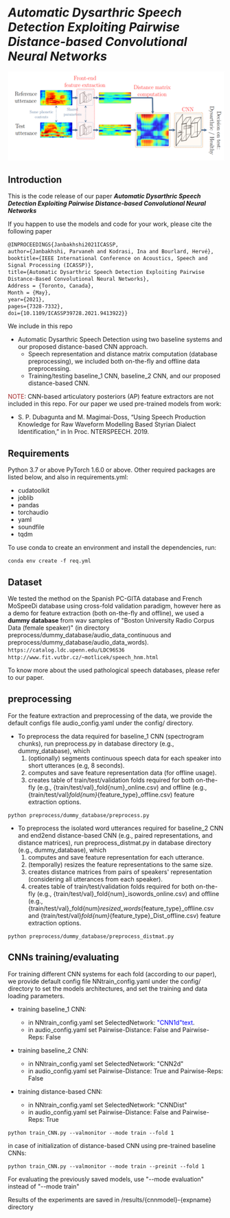 # ***Automatic Dysarthric Speech Detection Exploiting Pairwise Distance-based Convolutional Neural Networks***


![alt text](imgs/Distance-based_CNN2.png)


## **Introduction**

This is the code release of our paper ***Automatic Dysarthric Speech Detection Exploiting Pairwise Distance-based Convolutional Neural Networks***


If you happen to use the models and code for your work, please cite the following paper

```
@INPROCEEDINGS{Janbakhshi2021ICASSP,
author={Janbakhshi, Parvaneh and Kodrasi, Ina and Bourlard, Hervé},
booktitle={IEEE International Conference on Acoustics, Speech and Signal Processing (ICASSP)},
title={Automatic Dysarthric Speech Detection Exploiting Pairwise Distance-Based Convolutional Neural Networks},
Address = {Toronto, Canada},
Month = {May},
year={2021},
pages={7328-7332},
doi={10.1109/ICASSP39728.2021.9413922}}
```

We include in this repo

* Automatic Dysarthric Speech Detection using two baseline systems and our proposed distance-based CNN approach.
    * Speech representation and distance matrix computation (database preprocessing), we included both on-the-fly and offline data preprocessing. 
    * Training/testing baseline_1 CNN, baseline_2 CNN, and our proposed distance-based CNN.

<span style="color:brown">NOTE</span>: CNN-based articulatory posteriors (AP) feature extractors are not included in this repo. For our paper we used pre-trained models from work:
* S. P. Dubagunta and M. Magimai-Doss, “Using Speech Production Knowledge for Raw Waveform Modelling Based Styrian Dialect Identification,” in In Proc. NTERSPEECH. 2019.



## **Requirements**

Python 3.7 or above
PyTorch 1.6.0 or above.
Other required packages are listed below, and also in requirements.yml:
- cudatoolkit
- joblib
- pandas
- torchaudio
- yaml
- soundfile
- tqdm

To use conda to create an environment and install the dependencies, run:
```
conda env create -f req.yml
```

## Dataset
We tested the method on the Spanish PC-GITA database and French MoSpeeDi database using cross-fold validation paradigm, however here as a demo for feature extraction (both on-the-fly and offline), we used a **dummy database** from wav samples of "Boston University Radio Corpus Data (female speaker)" (in directory preprocess/dummy_database/audio_data_continuous and preprocess/dummy_database/audio_data_words).
`https://catalog.ldc.upenn.edu/LDC96S36`
`http://www.fit.vutbr.cz/~motlicek/speech_hnm.html`

To know more about the used pathological speech databases, please refer to our paper.

## **preprocessing**
For the feature extraction and preprocessing of the data, we provide the default configs file audio_config.yaml under the config/ directory.
* To preprocess the data required for baseline_1 CNN (spectrogram chunks), run preprocess.py in database directory (e.g., dummy_database), which 
    1. (optionally) segments continuous speech data for each speaker into short utterances (e.g, 8 seconds).
    2. computes and save feature representation data (for offline usage).
    3. creates table of train/test/validation folds required for both on-the-fly (e.g., {train/test/val}_fold{num}_online.csv) and offline (e.g., {train/test/val}_fold{num}_{feature_type}_offline.csv) feature extraction options.

```
python preprocess/dummy_database/preprocess.py
```
* To preprocess the isolated word utterances required for baseline_2 CNN and end2end distance-based CNN (e.g., paired representations, and distance matrices), run preprocess_distmat.py in database directory (e.g., dummy_database), which
    1. computes and save feature representation for each utterance.
    2. (temporally) resizes the feature representations to the same size.
    3. creates distance matrices from pairs of speakers' representation (considering all utterances from each speaker).
    4. creates table of train/test/validation folds required for both on-the-fly (e.g., {train/test/val}_fold{num}_isowords_online.csv) and offline (e.g., {train/test/val}_fold{num}_resized_words_{feature_type}_offline.csv and {train/test/val}_fold{num}_{feature_type}_Dist_offline.csv) feature extraction options.
```
python preprocess/dummy_database/preprocess_distmat.py
```
## **CNNs training/evaluating**

For training different CNN systems for each fold (according to our paper), we provide default config file NNtrain_config.yaml under the config/ directory to set the models architectures, and set the training and data loading parameters.

* training baseline_1 CNN:
    * in NNtrain_config.yaml set SelectedNetwork: <span style="color:blue">"CNN1d"text</span>.
    * in audio_config.yaml set Pairwise-Distance: False and Pairwise-Reps: False  

* training baseline_2 CNN:
    * in NNtrain_config.yaml set SelectedNetwork: "CNN2d" 
    * in audio_config.yaml set Pairwise-Distance: True and Pairwise-Reps: False  

* training distance-based CNN:
    * in NNtrain_config.yaml set SelectedNetwork: "CNNDist" 
    * in audio_config.yaml set Pairwise-Distance: False and Pairwise-Reps: True

```
python train_CNN.py --valmonitor --mode train --fold 1
```
in case of initialization of distance-based CNN using pre-trained baseline CNNs:
```
python train_CNN.py --valmonitor --mode train --preinit --fold 1
```
For evaluating the previously saved models, use "--mode evaluation" instead of "--mode train"

Results of the experiments are saved in /results/{cnnmodel}-{expname} directory








